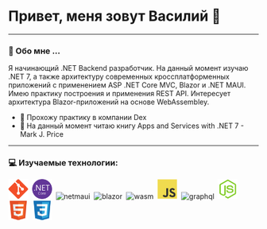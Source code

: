# Привет, меня зовут Василий 👋
---
### 💬 Обо мне ...

Я начинающий .NET Backend разработчик. На данный момент изучаю .NET 7, а также архитектуру современных кроссплатформенных приложений с применением ASP .NET Core MVC, Blazor и .NET MAUI. Имею практику построения и применения REST API. Интересует архитектура Blazor-приложений на основе WebAssembley.

- 🔭 Прохожу практику в компании Dex
- 🌱 На данный момент читаю книгу Apps and Services with .NET 7 - Mark J. Price
 

---

### 💻 Изучаемые технологии:

<div>
  <img src="https://github.com/devicons/devicon/blob/master/icons/git/git-original.svg" title="git" alt="git" width="40" height="40"/>&nbsp
  <img src="https://github.com/devicons/devicon/blob/master/icons/dotnetcore/dotnetcore-original.svg" title="net-core" alt="net-core" width="40" height="40"/>&nbsp
  <img src="https://styles.redditmedia.com/t5_2odyx7/styles/communityIcon_19sk0x18irz41.png" title="netmaui" alt="netmaui" width="40" height="40"/>&nbsp
  <img src="https://upload.wikimedia.org/wikipedia/commons/thumb/d/d0/Blazor.png/600px-Blazor.png" title="blazor" alt="blazor" width="40" height="40"/>&nbsp
  <img src="https://upload.wikimedia.org/wikipedia/commons/thumb/1/1f/WebAssembly_Logo.svg/1200px-WebAssembly_Logo.svg.png" title="wasm" alt="wasm" width="40" height="40"/>&nbsp
  <img src="https://github.com/devicons/devicon/blob/master/icons/javascript/javascript-original.svg" title="javascript" alt="javascript" width="40" height="40"/>&nbsp
  <img src="https://upload.wikimedia.org/wikipedia/commons/thumb/1/17/GraphQL_Logo.svg/2048px-GraphQL_Logo.svg.png" title="graphql" alt="graphql" width="40" height="40"/>&nbsp
  <img src="https://github.com/devicons/devicon/blob/master/icons/nodejs/nodejs-original.svg" title="nodejs" alt="nodejs" width="40" height="40"/>&nbsp
  <img src="https://github.com/devicons/devicon/blob/master/icons/html5/html5-original.svg" title="html5" alt="html5" width="40" height="40"/>&nbsp
  <img src="https://github.com/devicons/devicon/blob/master/icons/css3/css3-original.svg" title="css" alt="css" width="40" height="40"/>&nbsp
</div>


<!--
**MVasili34/MVasili34** is a ✨ _special_ ✨ repository because its `README.md` (this file) appears on your GitHub profile.

Here are some ideas to get you started:

- 🔭 I’m currently working on ...
- 🌱 I’m currently learning ...
- 👯 I’m looking to collaborate on ...
- 🤔 I’m looking for help with ...
- 💬 Ask me about ...
- 📫 How to reach me: ...
- 😄 Pronouns: ...
- ⚡ Fun fact: ...
-->
